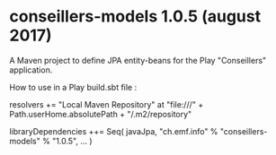 # conseillers-models 1.0.5 (august 2017)
A Maven project to define JPA entity-beans for the Play "Conseillers" application.

How to use in a Play build.sbt file :

resolvers += "Local Maven Repository" at "file:///" + Path.userHome.absolutePath + "/.m2/repository"

libraryDependencies ++= Seq(
  javaJpa,
  "ch.emf.info" % "conseillers-models" % "1.0.5",
  ...
  )